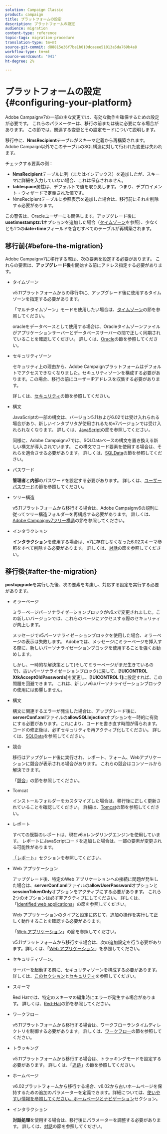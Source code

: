 ```yaml
---
solution: Campaign Classic
product: campaign
title: プラットフォームの設定
description: プラットフォームの設定
audience: migration
content-type: reference
topic-tags: migration-procedure
translation-type: tm+mt
source-git-commit: d88815e36f7be1b010dcaeee51013a5da769b4a8
workflow-type: tm+mt
source-wordcount: '941'
ht-degree: 2%

---
```



# プラットフォームの設定{#configuring-your-platform}

Adobe Campaignv7の一部の主な変更では、有効な動作を確保するための設定が必要です。 これらのパラメーターは、移行の前または後に必要になる場合があります。 この節では、関連する変更とその設定モードについて説明します。

移行中に、**NmsRecipient**&#x200B;テーブルがスキーマ定義から再構築されます。 Adobe Campaign以外でこのテーブルのSQL構造に対して行われた変更は失われます。

チェックする要素の例：

* **NmsRecipient**&#x200B;テーブルに列（またはインデックス）を追加したが、スキーマに詳細を入力していない場合、これは保存されません。
* **tablespace**&#x200B;属性は、デフォルトで値を取り戻します。つまり、デプロイメント・ウィザードで定義された値です。
* NmsRecipientテーブルに参照表示を追加した場合は、移行前にそれを削除する必要があります。

この警告は、Oracleユーザーにも関係します。アップグレード後に&#x200B;**usetimestamptz:1**&#x200B;オプションを追加した場合（[タイムゾーン](../../migration/using/general-configurations.md#time-zones)を参照）、少なくとも1つの&#x200B;**date+time**&#x200B;フィールドを含むすべてのテーブルが再構築されます。

## 移行前{#before-the-migration}

Adobe Campaignv7に移行する際は、次の要素を設定する必要があります。 これらの要素は、**アップグレード後**&#x200B;を開始する前にアドレス指定する必要があります。

* タイムゾーン

   v5.11プラットフォームからの移行中に、アップグレード後に使用するタイムゾーンを指定する必要があります。

   「マルチタイムゾーン」モードを使用したい場合は、[タイムゾーン](../../migration/using/general-configurations.md#time-zones)の節を参照してください。

   oracleをデータベースとして使用する場合は、Oracleタイムゾーンファイルがアプリケーションサーバーとデータベースサーバーの間で正しく同期されていることを確認してください。 詳しくは、[Oracle](../../migration/using/general-configurations.md#oracle)の節を参照してください。

* セキュリティゾーン

   セキュリティ上の理由から、Adobe Campaignプラットフォームはデフォルトでアクセスできなくなりました。セキュリティゾーンを構成する必要があります。この場合、移行の前にユーザーIPアドレスを収集する必要があります。

   詳しくは、[セキュリティ](../../migration/using/general-configurations.md#security)の節を参照してください。

* 構文

   JavaScriptの一部の構文は、バージョン5.11および6.02では受け入れられる場合があり、新しいインタプリタが使用されるためv7バージョンでは受け入れられなくなります。 詳しくは、[JavaScript](../../migration/using/general-configurations.md#javascript)の節を参照してください。

   同様に、Adobe Campaignv7では、SQLDataベースの構文を置き換える新しい構文が導入されています。 この構文でコード要素を使用する場合は、それらを適合させる必要があります。 詳しくは、[SQLData](../../migration/using/general-configurations.md#sqldata)の節を参照してください。

* パスワード

   **管理者**&#x200B;と&#x200B;**内部**&#x200B;のパスワードを設定する必要があります。 詳しくは、[ユーザーパスワード](../../migration/using/before-starting-migration.md#user-passwords)の節を参照してください。

* ツリー構造

   v5.11プラットフォームから移行する場合は、Adobe Campaignv6の規則に従ってツリー構造フォルダーを再構成する必要があります。 詳しくは、[Adobe Campaignv7ツリー構造](../../migration/using/specific-configurations-in-v5-11.md#campaign-vseven-tree-structure)の節を参照してください。

* インタラクション

   **インタラクション**&#x200B;を使用する場合は、v7に存在しなくなった6.02スキーマ参照をすべて削除する必要があります。 詳しくは、[対話](../../migration/using/general-configurations.md#interaction)の節を参照してください。

## 移行後{#after-the-migration}

**postupgrade**&#x200B;を実行した後、次の要素を考慮し、対応する設定を実行する必要があります。

* ミラーページ

   ミラーページパーソナライゼーションブロックがv6.xで変更されました。この新しいバージョンでは、これらのページにアクセスする際のセキュリティが向上します。

   メッセージでv5パーソナライゼーションブロックを使用した場合、ミラーページの表示は失敗します。 Adobeでは、メッセージにミラーページを挿入する際に、新しいパーソナライゼーションブロックを使用することを強くお勧めします。

   しかし、一時的な解決策として(そしてミラーページがまだ生きているので)、古いパーソナライゼーションブロックに戻して、**[!UICONTROL XtkAcceptOldPasswords]**&#x200B;を変更し、**[!UICONTROL 1]**&#x200B;に設定すれば、この問題を回避できます。 これは、新しいv6.xパーソナライゼーションブロックの使用には影響しません。

* 構文

   構文に関連するエラーが発生した場合は、アップグレード後に、**serverConf.xml**&#x200B;ファイルの&#x200B;**allowSQLInjection**&#x200B;オプションを一時的に有効にする必要があります。これにより、コードを書き直す時間が得られます。 コードの修正後は、必ずセキュリティを再アクティブ化してください。 詳しくは、[SQLData](../../migration/using/general-configurations.md#sqldata)を参照してください。

* 競合

   移行はアップグレード後に実行され、レポート、フォーム、Webアプリケーションに競合が表示される場合があります。 これらの競合はコンソールから解決できます。

   「[競合](../../migration/using/general-configurations.md#conflicts)」の節を参照してください。

* Tomcat

   インストールフォルダーをカスタマイズした場合は、移行後に正しく更新されていることを確認してください。 詳細は、[Tomcat](../../migration/using/general-configurations.md#tomcat)の節を参照してください。

* レポート

   すべての既製のレポートは、現在v6.xレンダリングエンジンを使用しています。 レポートにJavaScriptコードを追加した場合は、一部の要素が変更される可能性があります。

   [「レポート](../../migration/using/general-configurations.md#reports)」セクションを参照してください。

* Web アプリケーション

   アップグレード後、特定のWeb アプリケーションへの接続に問題が発生した場合は、**serverConf.xml**&#x200B;ファイルの&#x200B;**allowUserPassword**&#x200B;オプションと&#x200B;**sessionTokenOnly**&#x200B;オプションをアクティブにする必要があります。 これら2つのオプションは必ず非アクティブにしてください。 詳しくは、「[Identified web applications](../../migration/using/general-configurations.md#identified-web-applications)」の節を参照してください。

   Web アプリケーションのタイプと設定に応じて、追加の操作を実行して正しく動作することを確認する必要があります。

   「[Web アプリケーション](../../migration/using/general-configurations.md#web-applications)」の節を参照してください。

   v5.11プラットフォームから移行する場合は、次の追加設定を行う必要があります。詳しくは、「[Web アプリケーション](../../migration/using/specific-configurations-in-v5-11.md#web-applications)」を参照してください。

* セキュリティゾーン。

   サーバーを起動する前に、セキュリティゾーンを構成する必要があります。 詳しくは、[このセクション](../../installation/using/security-zones.md)と[セキュリティ](../../migration/using/general-configurations.md#security)を参照してください。

* スキーマ

   Red Hatでは、特定のスキーマの編集時にエラーが発生する場合があります。 詳しくは、[Red-Hat](../../migration/using/general-configurations.md#red-hat)の節を参照してください。

* ワークフロー

   v5.11プラットフォームから移行する場合は、ワークフローランタイムディレクトリを制御する必要があります。 詳しくは、[ワークフロー](../../migration/using/specific-configurations-in-v5-11.md#workflows)の節を参照してください。

* トラッキング

   v5.11プラットフォームから移行する場合は、トラッキングモードを設定する必要があります。 詳しくは、「[追跡](../../migration/using/specific-configurations-in-v5-11.md#tracking)」の節を参照してください。

* ホームページ

   v6.02プラットフォームから移行する場合、v6.02から古いホームページを保持するための追加のパラメーターを定義できます。詳細については、[使いやすい情報を参照してください。ホームページとナビゲーション](../../migration/using/specific-configurations-in-v6-02.md#user-friendliness--home-page-and-navigation)セクション。

* インタラクション

   **対話処理**&#x200B;を使用する場合は、移行後にパラメーターを調整する必要があります。 詳しくは、[対話](../../migration/using/general-configurations.md#interaction)の節を参照してください。

